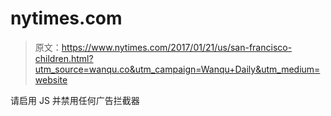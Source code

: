 # nytimes.com

> 原文：<https://www.nytimes.com/2017/01/21/us/san-francisco-children.html?utm_source=wanqu.co&utm_campaign=Wanqu+Daily&utm_medium=website>

请启用 JS 并禁用任何广告拦截器